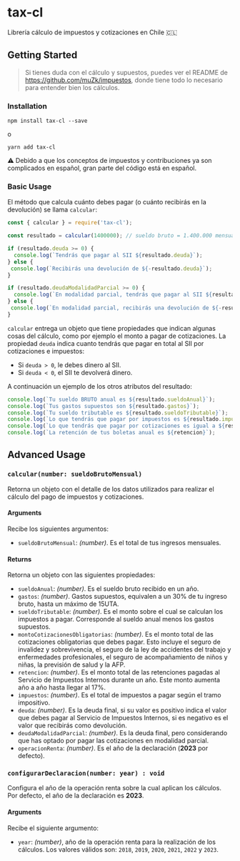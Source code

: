 # tax-cl

Librería cálculo de impuestos y cotizaciones en Chile 🇨🇱 

## Getting Started

> Si tienes duda con el cálculo y supuestos, puedes ver el README de https://github.com/muZk/impuestos, donde tiene todo lo necesario para entender bien los cálculos.

### Installation

```console
npm install tax-cl --save
```

o

```console
yarn add tax-cl
```

:warning: Debido a que los conceptos de impuestos y contribuciones ya son complicados en español, gran parte del código está en español.

### Basic Usage

El método que calcula cuánto debes pagar (o cuánto recibirás en la devolución) se llama `calcular`:

```javascript
const { calcular } = require('tax-cl'); 

const resultado = calcular(1400000); // sueldo bruto = 1.400.000 mensual

if (resultado.deuda >= 0) {
  console.log(`Tendrás que pagar al SII ${resultado.deuda}`);
} else {
 console.log(`Recibirás una devolución de ${-resultado.deuda}`);
}

if (resultado.deudaModalidadParcial >= 0) {
  console.log(`En modalidad parcial, tendrás que pagar al SII ${resultado.deudaModalidadParcial}`);
} else {
 console.log(`En modalidad parcial, recibirás una devolución de ${-resultado.deudaModalidadParcial}`);
}

```

`calcular` entrega un objeto que tiene propiedades que indican algunas cosas del cálculo, como por ejemplo el monto a pagar de cotizaciones. La propiedad `deuda` indica cuanto tendrás que pagar en total al SII por cotizaciones e impuestos:

- Si `deuda > 0`, le debes dinero al SII.
- Si `deuda < 0`, el SII te devolverá dinero.

A continuación un ejemplo de los otros atributos del resultado:

```javascript
console.log(`Tu sueldo BRUTO anual es ${resultado.sueldoAnual}`);
console.log(`Tus gastos supuestos son ${resultado.gastos}`);
console.log(`Tu sueldo tributable es ${resultado.sueldoTributable}`);
console.log(`Lo que tendrás que pagar por impuestos es ${resultado.impuestos}`);
console.log(`Lo que tendrás que pagar por cotizaciones es igual a ${resultado.montoCotizacionesObligatorias}`);
console.log(`La retención de tus boletas anual es ${retencion}`);
```

## Advanced Usage

### `calcular(number: sueldoBrutoMensual)`

Retorna un objeto con el detalle de los datos utilizados para realizar el cálculo del pago de impuestos y cotizaciones.

#### Arguments

Recibe los siguientes argumentos:

* `sueldoBrutoMensual`: *(number)*. Es el total de tus ingresos mensuales.

#### Returns

Retorna un objeto con las siguientes propiedades:

* `sueldoAnual`: *(number)*. Es el sueldo bruto recibido en un año.
* `gastos`: *(number)*. Gastos supuestos, equivalen a un 30% de tu ingreso bruto, hasta un máximo de 15UTA.
* `sueldoTributable`: *(number)*. Es el monto sobre el cual se calculan los impuestos a pagar. Corresponde al sueldo anual menos los gastos supuestos.
* `montoCotizacionesObligatorias`: *(number)*. Es el monto total de las cotizaciones obligatorias que debes pagar. Esto incluye el seguro de invalidez y sobrevivencia, el seguro de la ley de accidentes del trabajo y enfermedades profesionales, el seguro de acompañamiento de niños y niñas, la previsión de salud y la AFP.
* `retencion`: *(number)*. Es el monto total de las retenciones pagadas al Servicio de Impuestos Internos durante un año. Este monto aumenta año a año hasta llegar al 17%.
* `impuestos`: *(number)*. Es el total de impuestos a pagar según el tramo impositivo.
* `deuda`: *(number)*. Es la deuda final, si su valor es positivo indica el valor que debes pagar al Servicio de Impuestos Internos, si es negativo es el valor que recibirás como devolución. 
* `deudaModalidadParcial`: *(number)*. Es la deuda final, pero considerando que has optado por pagar las cotizaciones en modalidad parcial.
* `operacionRenta`: *(number)*. Es el año de la declaración (**2023** por defecto).

### `configurarDeclaracion(number: year) : void`

Configura el año de la operación renta sobre la cual aplican los cálculos. Por defecto, el año de la declaración es **2023**.

#### Arguments

Recibe el siguiente argumento:

* `year`: *(number)*, año de la operación renta para la realización de los cálculos. Los valores válidos son: `2018`, `2019`, `2020`, `2021`, `2022` y `2023`.
